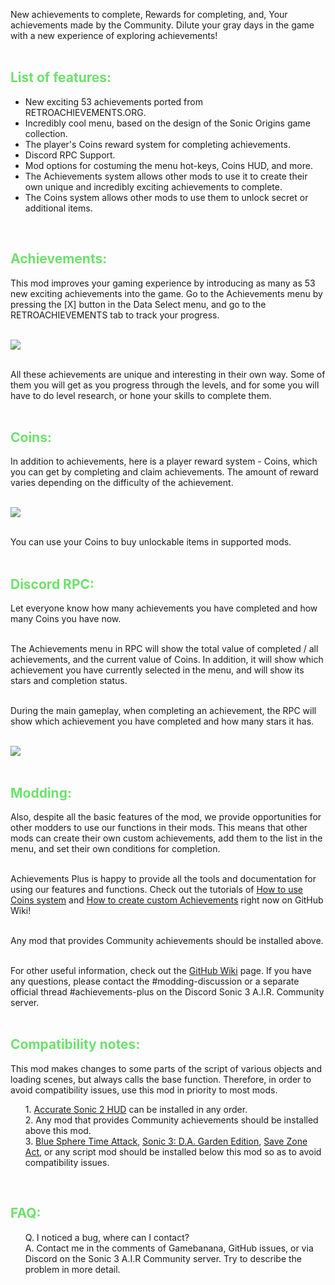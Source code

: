 New achievements to complete, Rewards for completing, and, Your achievements made by the Community. Dilute your gray days in the game with a new experience of exploring achievements!<br><br>

<font color="#6ee16c"><h2>List of features:</h2></font>
<ul><li>New exciting 53 achievements ported from RETROACHIEVEMENTS.ORG.</li>
<li>Incredibly cool menu, based on the design of the Sonic Origins game collection.</li>
<li>The player's Coins reward system for completing achievements.</li>
<li>Discord RPC Support.</li>
<li>Mod options for costuming the menu hot-keys, Coins HUD, and more.</li>
<li>The Achievements system allows other mods to use it to create their own unique and incredibly exciting achievements to complete.</li>
<li>The Coins system allows other mods to use them to unlock secret or additional items.</li></ul><br>

<font color="#6ee16c"><h2>Achievements:</h2></font>
This mod improves your gaming experience by introducing as many as 53 new exciting achievements into the game. Go to the Achievements menu by pressing the [X] button in the Data Select menu, and go to the RETROACHIEVEMENTS tab to track your progress.<br><br>

<img src="https://cdn.discordapp.com/attachments/863732761349455922/998347530624577576/img_20220717205125.png" /><br><br>

All these achievements are unique and interesting in their own way. Some of them you will get as you progress through the levels, and for some you will have to do level research, or hone your skills to complete them.<br><br>

<font color="#6ee16c"><h2>Coins:</h2></font>
In addition to achievements, here is a player reward system - Coins, which you can get by completing and claim achievements. The amount of reward varies depending on the difficulty of the achievement.<br><br>

<img src="https://cdn.discordapp.com/attachments/863732761349455922/998347530427433061/img_20220717205018.png" /><br><br>

You can use your Coins to buy unlockable items in supported mods.<br><br>

<font color="#6ee16c"><h2>Discord RPC:</h2></font>

Let everyone know how many achievements you have completed and how many Coins you have now.<br><br>

The Achievements menu in RPC will show the total value of completed / all achievements, and the current value of Coins. In addition, it will show which achievement you have currently selected in the menu, and will show its stars and completion status.<br><br>

During the main gameplay, when completing an achievement, the RPC will show which achievement you have completed and how many stars it has.<br><br>

<img src="https://cdn.discordapp.com/attachments/863732761349455922/996171175900225618/83_20220712004442.png" /><br><br>

<font color="#6ee16c"><h2>Modding:</h2></font>
Also, despite all the basic features of the mod, we provide opportunities for other modders to use our functions in their mods. This means that other mods can create their own custom achievements, add them to the list in the menu, and set their own conditions for completion.<br><br>

Achievements Plus is happy to provide all the tools and documentation for using our features and functions. Check out the tutorials of <a href="https://github.com/fadeinside/s3air-achievements-plus/wiki/(Tutorial)-How-do-use-Coins-system">How to use Coins system</a> and <a href="https://github.com/fadeinside/s3air-achievements-plus/wiki/(Tutorial)-How-to-create-Community-achievements">How to create custom Achievements</a> right now on GitHub Wiki!<br><br>

Any mod that provides Community achievements should be installed above.<br><br>

For other useful information, check out the <a href="https://github.com/fadeinside/s3air-achievements-plus/wiki">GitHub Wiki</a> page. If you have any questions, please contact the #modding-discussion or a separate official thread #achievements-plus on the Discord Sonic 3 A.I.R. Community server.<br><br>

<font color="#6ee16c"><h2>Compatibility notes:</h2></font>
This mod makes changes to some parts of the script of various objects and loading scenes, but always calls the base function. Therefore, in order to avoid compatibility issues, use this mod in priority to most mods.<br>

<ul>1. <a href="https://gamebanana.com/skins/173571">Accurate Sonic 2 HUD</a> can be installed in any order.<br>
2. Any mod that provides Community achievements should be installed above this mod.<br>
3. <a href="https://gamebanana.com/mods/362325">Blue Sphere Time Attack</a>, <a href="https://gamebanana.com/mods/151029">Sonic 3: D.A. Garden Edition</a>, <a href="https://gamebanana.com/mods/366547">Save Zone Act</a>, or any script mod should be installed below this mod so as to avoid compatibility issues.</ul><br>

<font color="#6ee16c"><h2>FAQ:</h2></font>
<ul>Q. I noticed a bug, where can I contact?<br>
A. Contact me in the comments of Gamebanana, GitHub issues, or via Discord on the Sonic 3 A.I.R Community server. Try to describe the problem in more detail.</ul><br>